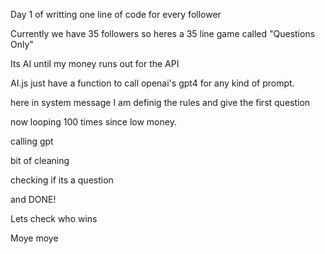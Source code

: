 Day 1 of writting one line of code for every follower

Currently we have 35 followers so heres a 35 line game called "Questions Only"

Its AI until my money runs out for the API

AI.js just have a function to call openai's gpt4 for any kind of prompt.

here in system message I am definig the rules and give the first question

now looping 100 times since low money.

calling gpt

bit of cleaning

checking if its a question

and DONE!

Lets check who wins

Moye moye 